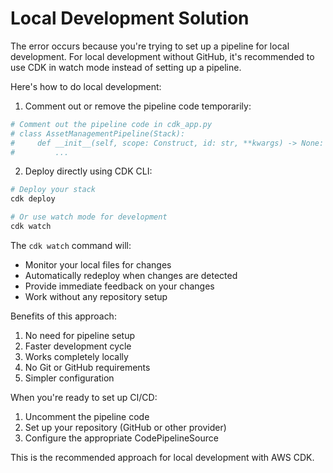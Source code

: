 # Local Development Solution

The error occurs because you're trying to set up a pipeline for local development. For local development without GitHub, it's recommended to use CDK in watch mode instead of setting up a pipeline.

Here's how to do local development:

1. Comment out or remove the pipeline code temporarily:
```python
# Comment out the pipeline code in cdk_app.py
# class AssetManagementPipeline(Stack):
#     def __init__(self, scope: Construct, id: str, **kwargs) -> None:
#         ...
```

2. Deploy directly using CDK CLI:
```bash
# Deploy your stack
cdk deploy

# Or use watch mode for development
cdk watch
```

The `cdk watch` command will:
- Monitor your local files for changes
- Automatically redeploy when changes are detected
- Provide immediate feedback on your changes
- Work without any repository setup

Benefits of this approach:
1. No need for pipeline setup
2. Faster development cycle
3. Works completely locally
4. No Git or GitHub requirements
5. Simpler configuration

When you're ready to set up CI/CD:
1. Uncomment the pipeline code
2. Set up your repository (GitHub or other provider)
3. Configure the appropriate CodePipelineSource

This is the recommended approach for local development with AWS CDK.